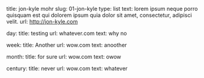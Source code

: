 title: jon-kyle mohr
slug: 01-jon-kyle
type: list
text: lorem ipsum neque porro quisquam est qui dolorem ipsum quia dolor sit amet, consectetur, adipisci velit.
url: http://jon-kyle.com

day:
  title: testing
  url: whatever.com
  text: why no

week:
  title: Another
  url: wow.com
  text: anoother

month:
  title: for sure
  url: wow.com
  text: owow

century: 
  title: never
  url: wow.com
  text: whatever
